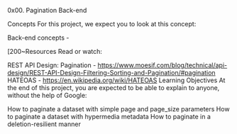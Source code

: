 0x00. Pagination
Back-end

Concepts
For this project, we expect you to look at this concept:

Back-end concepts - 

[200~Resources
Read or watch:

REST API Design: Pagination  - https://www.moesif.com/blog/technical/api-design/REST-API-Design-Filtering-Sorting-and-Pagination/#pagination
HATEOAS - https://en.wikipedia.org/wiki/HATEOAS
Learning Objectives
At the end of this project, you are expected to be able to explain to anyone, without the help of Google:

How to paginate a dataset with simple page and page_size parameters
How to paginate a dataset with hypermedia metadata
How to paginate in a deletion-resilient manner
